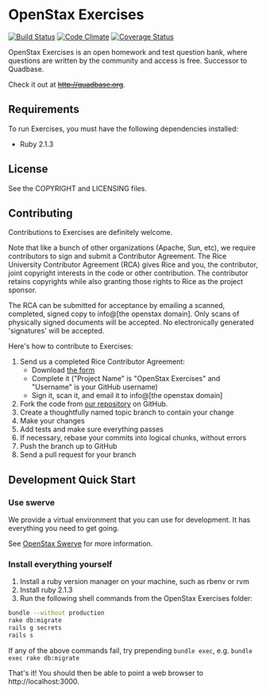 <!-- Copyright 2011-2014 Rice University. Licensed under the Affero General Public 
     License version 3 or later.  See the COPYRIGHT file for details. -->

OpenStax Exercises
==================

[![Build Status](https://travis-ci.org/openstax/exercises.svg?branch=master)](https://travis-ci.org/openstax/exercises)
[![Code Climate](https://codeclimate.com/github/openstax/exercises.png)](https://codeclimate.com/github/openstax/exercises)
[![Coverage Status](https://img.shields.io/coveralls/openstax/exercises.svg)](https://coveralls.io/r/openstax/exercises)

OpenStax Exercises is an open homework and test question bank, where questions are written 
by the community and access is free. Successor to Quadbase.

Check it out at ~~http://quadbase.org~~.

Requirements
------------

To run Exercises, you must have the following dependencies installed:

* Ruby 2.1.3

License
-------

See the COPYRIGHT and LICENSING files.

Contributing
------------

Contributions to Exercises are definitely welcome.

Note that like a bunch of other organizations (Apache, Sun, etc), we require contributors
to sign and submit a Contributor Agreement. The Rice University Contributor Agreement
(RCA) gives Rice and you, the contributor, joint copyright interests in the code or
other contribution. The contributor retains copyrights while also granting those 
rights to Rice as the project sponsor.

The RCA can be submitted for acceptance by emailing a scanned, completed, signed copy
to info@[the openstax domain]. Only scans of physically signed documents will be accepted. No electronically generated 'signatures' will be accepted.

Here's how to contribute to Exercises:

1. Send us a completed Rice Contributor Agreement:
   * Download [the form](http://quadbase.org/rice_university_contributor_agreement_v1.pdf)
   * Complete it ("Project Name" is "OpenStax Exercises" and "Username" is your GitHub username)
   * Sign it, scan it, and email it to info@[the openstax domain]
2. Fork the code from [our repository](https://github.com/openstax/exercises) on GitHub.
3. Create a thoughtfully named topic branch to contain your change
4. Make your changes
5. Add tests and make sure everything passes
6. If necessary, rebase your commits into logical chunks, without errors
7. Push the branch up to GitHub
8. Send a pull request for your branch

Development Quick Start
-----------------------

### Use swerve

We provide a virtual environment that you can use for development. It has everything you need to get going.

See [OpenStax Swerve](http://github.com/openstax/swerve) for more information.

### Install everything yourself

1. Install a ruby version manager on your machine, such as rbenv or rvm
2. Install ruby 2.1.3
3. Run the following shell commands from the OpenStax Exercises folder:

```sh
bundle --without production
rake db:migrate
rails g secrets
rails s
```

If any of the above commands fail, try prepending `bundle exec`, e.g. `bundle exec rake db:migrate`

That's it! You should then be able to point a web browser to http://localhost:3000.
